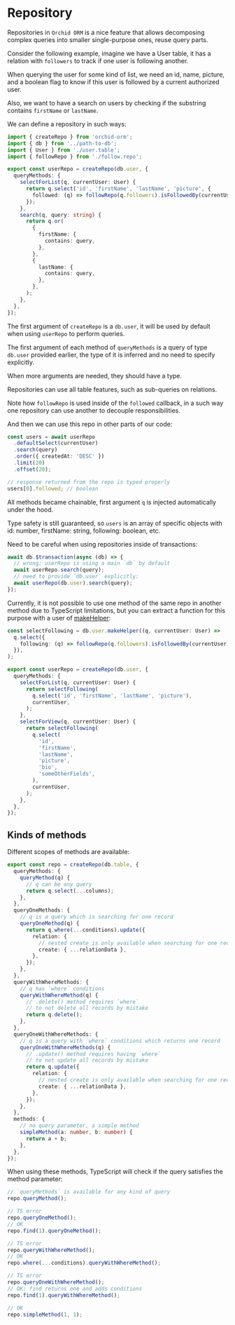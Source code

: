 # Repository

Repositories in `Orchid ORM` is a nice feature that allows decomposing complex queries into smaller single-purpose ones,
reuse query parts.

Consider the following example, imagine we have a User table, it has a relation with `followers` to track if one user is following another.

When querying the user for some kind of list, we need an id, name, picture, and a boolean flag to know if this user is followed by a current authorized user.

Also, we want to have a search on users by checking if the substring contains `firstName` or `lastName`.

We can define a repository in such ways:

```ts
import { createRepo } from 'orchid-orm';
import { db } from '../path-to-db';
import { User } from './user.table';
import { followRepo } from './follow.repo';

export const userRepo = createRepo(db.user, {
  queryMethods: {
    selectForList(q, currentUser: User) {
      return q.select('id', 'firstName', 'lastName', 'picture', {
        followed: (q) => followRepo(q.followers).isFollowedBy(currentUser),
      });
    },
    search(q, query: string) {
      return q.or(
        {
          firstName: {
            contains: query,
          },
        },
        {
          lastName: {
            contains: query,
          },
        },
      );
    },
  },
});
```

The first argument of `createRepo` is a `db.user`, it will be used by default when using `userRepo` to perform queries.

The first argument of each method of `queryMethods` is a query of type `db.user` provided earlier,
the type of it is inferred and no need to specify explicitly.

When more arguments are needed, they should have a type.

Repositories can use all table features, such as sub-queries on relations.

Note how `followRepo` is used inside of the `followed` callback, in a such way one repository can use another to decouple responsibilities.

And then we can use this repo in other parts of our code:

```ts
const users = await userRepo
  .defaultSelect(currentUser)
  .search(query)
  .order({ createdAt: 'DESC' })
  .limit(20)
  .offset(20);

// response returned from the repo is typed properly
users[0].followed; // boolean
```

All methods became chainable, first argument `q` is injected automatically under the hood.

Type safety is still guaranteed, so `users` is an array of specific objects with id: number, firstName: string, following: boolean, etc.

Need to be careful when using repositories inside of transactions:

```ts
await db.$transaction(async (db) => {
  // wrong: userRepo is using a main `db` by default
  await userRepo.search(query);
  // need to provide `db.user` explicitly:
  await userRepo(db.user).search(query);
});
```

Currently, it is not possible to use one method of the same repo in another method due to TypeScript limitations,
but you can extract a function for this purpose with a user of [makeHelper](/guide/query-methods#makeHelper):

```ts
const selectFollowing = db.user.makeHelper((q, currentUser: User) =>
  q.select({
    following: (q) => followRepo(q.followers).isFollowedBy(currentUser),
  }),
);

export const userRepo = createRepo(db.user, {
  queryMethods: {
    selectForList(q, currentUser: User) {
      return selectFollowing(
        q.select('id', 'firstName', 'lastName', 'picture'),
        currentUser,
      );
    },
    selectForView(q, currentUser: User) {
      return selectFollowing(
        q.select(
          'id',
          'firstName',
          'lastName',
          'picture',
          'bio',
          'someOtherFields',
        ),
        currentUser,
      );
    },
  },
});
```

## Kinds of methods

Different scopes of methods are available:

```ts
export const repo = createRepo(db.table, {
  queryMethods: {
    queryMethod(q) {
      // q can be any query
      return q.select(...columns);
    },
  },
  queryOneMethods: {
    // q is a query which is searching for one record
    queryOneMethod(q) {
      return q.where(...conditions).update({
        relation: {
          // nested create is only available when searching for one record
          create: { ...relationData },
        },
      });
    },
  },
  queryWithWhereMethods: {
    // q has `where` conditions
    queryWithWhereMethod(q) {
      // .delete() method requires `where`
      // to not delete all records by mistake
      return q.delete();
    },
  },
  queryOneWithWhereMethods: {
    // q is a query with `where` conditions which returns one record
    queryOneWithWhereMethods(q) {
      // .update() method requires having `where`
      // to not update all records by mistake
      return q.update({
        relation: {
          // nested create is only available when searching for one record
          create: { ...relationData },
        },
      });
    },
  },
  methods: {
    // no query parameter, a simple method
    simpleMethod(a: number, b: number) {
      return a + b;
    },
  },
});
```

When using these methods, TypeScript will check if the query satisfies the method parameter:

```ts
// `queryMethods` is available for any kind of query
repo.queryMethod();

// TS error
repo.queryOneMethod();
// OK
repo.find(1).queryOneMethod();

// TS error
repo.queryWithWhereMethod();
// OK
repo.where(...conditions).queryWithWhereMethod();

// TS error
repo.queryOneWithWhereMethod();
// OK: find returns one and adds conditions
repo.find(1).queryWithWhereMethod();

// OK
repo.simpleMethod(1, 1);
```
